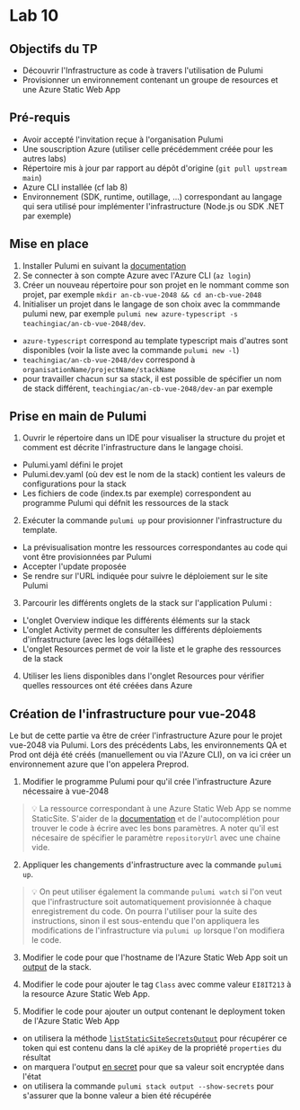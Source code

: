 # Lab 10

## Objectifs du TP

- Découvrir l'Infrastructure as code à travers l'utilisation de Pulumi
- Provisionner un environnement contenant un groupe de resources et une Azure Static Web App

## Pré-requis

- Avoir accepté l'invitation reçue à l'organisation Pulumi
- Une souscription Azure (utiliser celle précédemment créée pour les autres labs)
- Répertoire mis à jour par rapport au dépôt d'origine (`git pull upstream main`)
- Azure CLI installée (cf lab 8)
- Environnement (SDK, runtime, outillage, ...) correspondant au langage qui sera utilisé pour implémenter l'infrastructure (Node.js ou SDK .NET par exemple)

## Mise en place

1. Installer Pulumi en suivant la [documentation](https://www.pulumi.com/docs/get-started/install/)
2. Se connecter à son compte Azure avec l'Azure CLI (`az login`)
3. Créer un nouveau répertoire pour son projet en le nommant comme son projet, par exemple `mkdir an-cb-vue-2048 && cd an-cb-vue-2048`
4. Initialiser un projet dans le langage de son choix avec la commmande pulumi new, par exemple `pulumi new azure-typescript -s teachingiac/an-cb-vue-2048/dev`.
  - `azure-typescript` correspond au template typescript mais d'autres sont disponibles (voir la liste avec la commande `pulumi new -l`)
  - `teachingiac/an-cb-vue-2048/dev` correspond à `organisationName/projectName/stackName`
  - pour travailler chacun sur sa stack, il est possible de spécifier un nom de stack différent, `teachingiac/an-cb-vue-2048/dev-an` par exemple


## Prise en main de Pulumi

1. Ouvrir le répertoire dans un IDE pour visualiser la structure du projet et comment est décrite l'infrastructure dans le langage choisi.
 - Pulumi.yaml défini le projet
 - Pulumi.dev.yaml (où dev est le nom de la stack) contient les valeurs de configurations pour la stack
 - Les fichiers de code (index.ts par exemple) correspondent au programme Pulumi qui défnit les ressources de la stack
2. Exécuter la commande `pulumi up` pour provisionner l'infrastructure du template.
 - La prévisualisation montre les ressources correspondantes au code qui vont être provisionnées par Pulumi
 - Accepter l'update proposée
 - Se rendre sur l'URL indiquée pour suivre le déploiement sur le site Pulumi
3. Parcourir les différents onglets de la stack sur l'application Pulumi :
- L'onglet Overview indique les différents éléments sur la stack
- L'onglet Activity permet de consulter les différents déploiements d'infrastructure (avec les logs détaillées)
- L'onglet Resources permet de voir la liste et le graphe des ressources de la stack
4. Utiliser les liens disponibles dans l'onglet Resources pour vérifier quelles ressources ont été créées dans Azure

## Création de l'infrastructure pour vue-2048

Le but de cette partie va être de créer l'infrastructure Azure pour le projet vue-2048 via Pulumi.
Lors des précédents Labs, les environnements QA et Prod ont déjà été créés (manuellement ou via l'Azure CLI), on va ici créer un environnement azure que l'on appelera Preprod.

1. Modifier le programme Pulumi pour qu'il crée l'infrastructure Azure nécessaire à vue-2048

> 💡 La ressource correspondant à une Azure Static Web App se nomme StaticSite. S'aider de la [documentation](https://www.pulumi.com/registry/packages/azure-native/api-docs/web/staticsite/) et de l'autocomplétion pour trouver le code à écrire avec les bons paramètres. A noter qu'il est nécesaire de spécifier le paramètre `repositoryUrl` avec une chaine vide.

2. Appliquer les changements d'infrastructure avec la commande `pulumi up`.

> 💡 On peut utiliser également la commande `pulumi watch` si l'on veut que l'infrastructure soit automatiquement provisionnée à chaque enregistrement du code. On pourra l'utiliser pour la suite des instructions, sinon il est sous-entendu que l'on appliquera les modifications de l'infrastructure via `pulumi up` lorsque l'on modifiera le code.

3. Modifier le code pour que l'hostname de l'Azure Static Web App soit un [output](https://www.pulumi.com/learn/building-with-pulumi/stack-outputs/) de la stack.

4. Modifier le code pour ajouter le tag `Class` avec comme valeur `EI8IT213` à la resource Azure Static Web App.

5. Modifier le code pour ajouter un output contenant le deployment token de l'Azure Static Web App
 - on utilisera la méthode [`listStaticSiteSecretsOutput`](https://www.pulumi.com/registry/packages/azure-native/api-docs/web/liststaticsitesecrets/) pour récupérer ce token qui est contenu dans la clé `apiKey` de la propriété `properties` du résultat
 - on marquera l'output [en secret](https://www.pulumi.com/docs/intro/concepts/secrets/) pour que sa valeur soit encryptée dans l'état
 - on utilisera la commande `pulumi stack output --show-secrets` pour s'assurer que la bonne valeur a bien été récupérée